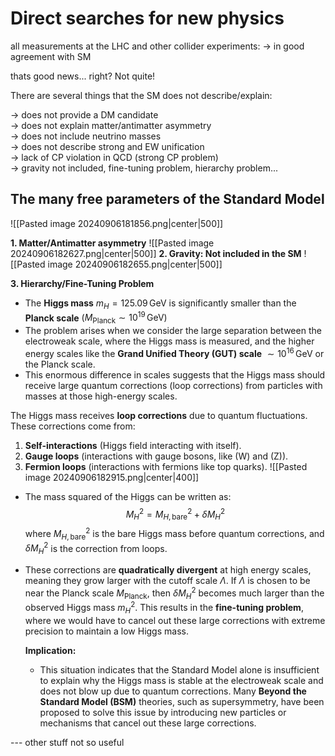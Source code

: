 # Direct searches for new physics

all measurements at the LHC and other collider experiments: → in good agreement with SM

thats good news... right? Not quite!

There are several things that the SM does not describe/explain:

→ does not provide a DM candidate  
→ does not explain matter/antimatter asymmetry  
→ does not include neutrino masses  
→ does not describe strong and EW unification  
→ lack of CP violation in QCD (strong CP problem)  
→ gravity not included, fine-tuning problem, hierarchy problem...

## The many free parameters of the Standard Model
![[Pasted image 20240906181856.png|center|500]]

**1. Matter/Antimatter asymmetry**
![[Pasted image 20240906182627.png|center|500]]
**2. Gravity: Not included in the SM**
![[Pasted image 20240906182655.png|center|500]]

**3. Hierarchy/Fine-Tuning Problem**

- The **Higgs mass** $m_H = 125.09 \, \text{GeV}$ is significantly smaller than the **Planck scale** $(M_{\text{Planck}} \sim 10^{19} \, \text{GeV}$)
- The problem arises when we consider the large separation between the electroweak scale, where the Higgs mass is measured, and the higher energy scales like the **Grand Unified Theory (GUT) scale** $\sim 10^{16} \, \text{GeV}$ or the Planck scale.
- This enormous difference in scales suggests that the Higgs mass should receive large quantum corrections (loop corrections) from particles with masses at those high-energy scales.



The Higgs mass receives **loop corrections** due to quantum fluctuations. These corrections come from:
  1. **Self-interactions** (Higgs field interacting with itself).
  2. **Gauge loops** (interactions with gauge bosons, like \(W\) and \(Z\)).
  3. **Fermion loops** (interactions with fermions like top quarks).
![[Pasted image 20240906182915.png|center|400]]


- The mass squared of the Higgs can be written as:
  $$
  M_H^2 = M_{H, \text{bare}}^2 + \delta M_H^2
  $$
  where $M_{H, \text{bare}}^2$ is the bare Higgs mass before quantum corrections, and $\delta M_H^2$ is the correction from loops.

- These corrections are **quadratically divergent** at high energy scales, meaning they grow larger with the cutoff scale $\Lambda$. If $\Lambda$ is chosen to be near the Planck scale $M_{\text{Planck}}$, then $\delta M_H^2$  becomes much larger than the observed Higgs mass $m_H^2$. This results in the **fine-tuning problem**, where we would have to cancel out these large corrections with extreme precision to maintain a low Higgs mass.

  **Implication:**
  - This situation indicates that the Standard Model alone is insufficient to explain why the Higgs mass is stable at the electroweak scale and does not blow up due to quantum corrections. Many **Beyond the Standard Model (BSM)** theories, such as supersymmetry, have been proposed to solve this issue by introducing new particles or mechanisms that cancel out these large corrections.


--- other stuff not so useful